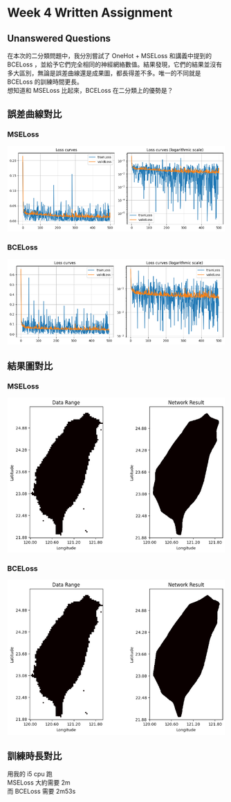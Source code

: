 # Week 4 Written Assignment

## Unanswered Questions

在本次的二分類問題中，我分別嘗試了 OneHot + MSELoss 和講義中提到的 BCELoss ，並給予它們完全相同的神經網絡數值。結果發現，它們的結果並沒有多大區別，無論是誤差曲線還是成果圖，都長得差不多。唯一的不同就是 BCELoss 的訓練時間更長。 \
想知道和 MSELoss 比起來，BCELoss 在二分類上的優勢是？ 

## 誤差曲線對比

### MSELoss
![loss_MSE](./figure/cls_loss_MSE.png)

### BCELoss
![loss_BCE](./figure/cls_loss_BCE.png)

## 結果圖對比

### MSELoss
![result_MSE](./figure/cls_result_MSE.png)

### BCELoss
![result_BCE](./figure/cls_result_BCE.png)

## 訓練時長對比

用我的 i5 cpu 跑 \
MSELoss 大約需要 2m \
而 BCELoss 需要 2m53s
